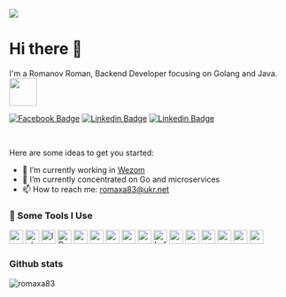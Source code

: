 ![](https://github.com/halfrost/halfrost/blob/master/icons/header_.png)

# Hi there 👋

I'm a Romanov Roman, Backend Developer focusing on Golang and Java. <img src="https://media.giphy.com/media/VgCDAzcKvsR6OM0uWg/giphy.gif" width="50"> 
<br />

[![Facebook Badge](https://img.shields.io/badge/-Facebook-blue?style=plastic&logo=Facebook&logoColor=white&link=https://www.facebook.com/profile.php?id=100007999457996)](https://www.facebook.com/profile.php?id=100007999457996)
[![Linkedin Badge](https://img.shields.io/badge/-Linkedin-blue?style=plastic&logo=Linkedin&logoColor=white&link=https://www.linkedin.com/in/roman-rodomanov-54b84813b/)](https://www.linkedin.com/in/roman-rodomanov-54b84813b/)
[![Linkedin Badge](https://img.shields.io/badge/-Telegram-blue?style=plastic&logo=telegram&logoColor=white&link=https://t.me/romaxa83)](https://t.me/romaxa83)

<br />


Here are some ideas to get you started:


- 🔭 I’m currently working in [Wezom](https://wezom.com.ua/)
- 🌱 I’m currently concentrated on Go and microservices
- 📫 How to reach me: romaxa83@ukr.net

<h3>🚀 Some Tools I Use</h3>
<p align="left">
<img src="https://cdn.svgporn.com/logos/go.svg" alt="go" width="25" height="25" />
<img src="https://cdn.svgporn.com/logos/php.svg" alt="php" width="25" height="25" />
<img src="https://cdn.svgporn.com/logos/laravel.svg" alt="laravel" width="25" height="25" />
<img src="https://cdn.svgporn.com/logos/docker-icon.svg" alt="Docker" width="25" height="25" />
<img src="https://cdn.svgporn.com/logos/postgresql.svg" alt="postgresql" width="25" height="25" />
<img src="https://cdn.svgporn.com/logos/mysql.svg" alt="mysql" width="25" height="25" />
<img src="https://cdn.svgporn.com/logos/mongodb.svg" alt="mongodb" width="25" height="25" />
<img src="https://cdn.svgporn.com/logos/redis.svg" alt="mongodb" width="25" height="25" />  
<img src="https://cdn.svgporn.com/logos/rabbitmq-icon.svg" alt="rabbit" width="25" height="25" />
<img src="https://cdn.svgporn.com/logos/kafka-icon.svg" alt="kafka" width="25" height="25" />
<img src="https://cdn.svgporn.com/logos/prometheus.svg" alt="prometheus" width="25" height="25" />
<img src="https://cdn.svgporn.com/logos/grafana.svg" alt="grafana" width="25" height="25" />
<img src="https://cdn.svgporn.com/logos/nginx.svg" alt="grafana" width="25" height="25" />
<img src="https://cdn.svgporn.com/logos/javascript.svg" alt="vue" width="25" height="25" />   
<img src="https://cdn.svgporn.com/logos/vue.svg" alt="vue" width="25" height="25" />
<img src="https://cdn.svgporn.com/logos/nodejs.svg" alt="vue" width="25" height="25" />  
</p>

### Github stats

<img  src="https://github-readme-stats.vercel.app/api?username=romaxa83&show_icons=true&theme=tokyonight&icon_color=6392DF&hide=prs" alt="romaxa83">
